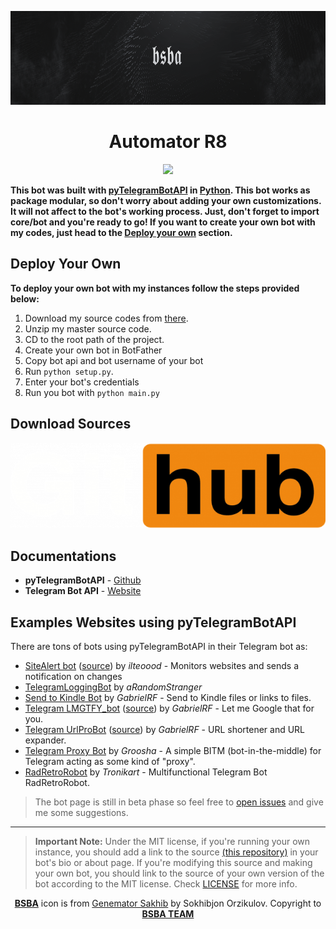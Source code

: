 <p align="center">
  <a href="https://t.me/bsba_group">
    <img src="assets/header.png" width="100%" height="150">
  </a>
  <h1 align="center">Automator R8</h1>
</p>

<p align="center">
  <a href="https://app.netlify.com/sites/bsba/deploys">
    <img src="https://api.netlify.com/api/v1/badges/c8bd4cd3-39c0-4893-ad01-ba2b7e52f555/deploy-status">
  </a>
</p>

**This bot was built with [pyTelegramBotAPI](https://github.com/eternnoir/pyTelegramBotAPI) in [Python](https://www.python.org/). This bot works as package modular, so don't worry about adding your own customizations. It will not affect to the bot's working process. Just, don't forget to import core/bot and you're ready to go!
If you want to create your own bot with my codes, just head to the [Deploy your own](#deploy-your-own) section.**
 
## Deploy Your Own
**To deploy your own bot with my instances follow the steps provided below:**

1. Download my source codes from [there](#download-sources).
2. Unzip my master source code.
3. CD to the root path of the project.
4. Create your own bot in BotFather
5. Copy bot api and bot username of your bot
6. Run ```python setup.py```.
7. Enter your bot's credentials
8. Run you bot with ```python main.py```


## Download Sources
<p align="center">
    <a href="https://github.com/sakhib-orzklv/automator/archive/master.zip">
        <img src="assets/github-transparent.png" >
    </a>
</p>

## Documentations
* **pyTelegramBotAPI** - [Github](https://github.com/eternnoir/pyTelegramBotAPI)
* **Telegram Bot API** - [Website](https://core.telegram.org/bots/api)

## Examples Websites using pyTelegramBotAPI 
There are tons of bots using pyTelegramBotAPI in their Telegram bot as:
* [SiteAlert bot](https://telegram.me/SiteAlert_bot) ([source](https://github.com/ilteoood/SiteAlert-Python)) by *ilteoood* - Monitors websites and sends a notification on changes
* [TelegramLoggingBot](https://github.com/aRandomStranger/TelegramLoggingBot) by *aRandomStranger*
* [Send to Kindle Bot](https://telegram.me/Send2KindleBot) by *GabrielRF* - Send to Kindle files or links to files.
* [Telegram LMGTFY_bot](https://github.com/GabrielRF/telegram-lmgtfy_bot) ([source](https://github.com/GabrielRF/telegram-lmgtfy_bot)) by *GabrielRF* - Let me Google that for you.
* [Telegram UrlProBot](https://github.com/GabrielRF/telegram-urlprobot) ([source](https://github.com/GabrielRF/telegram-urlprobot)) by *GabrielRF* - URL shortener and URL expander.
* [Telegram Proxy Bot](https://bitbucket.org/master_groosha/telegram-proxy-bot) by *Groosha* - A simple BITM (bot-in-the-middle) for Telegram acting as some kind of "proxy".
* [RadRetroRobot](https://github.com/Tronikart/RadRetroRobot) by *Tronikart* - Multifunctional Telegram Bot RadRetroRobot.

> The bot page is still in beta phase so feel free to [open issues](https://github.com/sakhib-orzklv/automator/issues/new) and give me some suggestions.
---

> **Important Note:** Under the MIT license, if you're running your own instance, you should add a link to the source [(this repository)](https://github.com/sakhib-orzklv/automator) in your bot's bio or about page. If you're modifying this source and making your own bot, you should link to the source of your own version of the bot according to the MIT license. Check [LICENSE](LICENSE) for more info.

<p align="center">
    <a href="https://bsba.gq"><b>BSBA</b></a> icon is from <a href="https://t.me/sakhib_orzklv/">Genemator Sakhib</a> by Sokhibjon Orzikulov. Copyright to <a href="https://bsba.gq"><b>BSBA TEAM</b></a>
</p>

